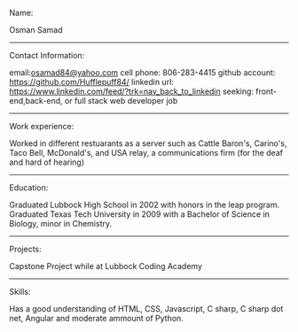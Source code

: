 Name:

Osman Samad
________________________________________________________________

Contact Information:

email:osamad84@yahoo.com
cell phone: 806-283-4415
github account: https://github.com/Hufflepuff84/
linkedin url: https://www.linkedin.com/feed/?trk=nav_back_to_linkedin
seeking: front-end,back-end, or full stack web developer job

________________________________________________________________

Work experience:

Worked in different restuarants as a server such as Cattle Baron's, Carino's, Taco Bell, McDonald's, and USA relay, a communications firm (for the deaf and hard of hearing)

________________________________________________________________

Education:

Graduated Lubbock High School in 2002 with honors in the leap program. 
Graduated Texas Tech University in 2009 with a Bachelor of Science in Biology, minor in Chemistry.

________________________________________________________________

Projects:

Capstone Project while at Lubbock Coding Academy

________________________________________________________________

Skills:

Has a good understanding of HTML, CSS, Javascript, C sharp, C sharp dot net,  Angular and moderate ammount of Python. 
